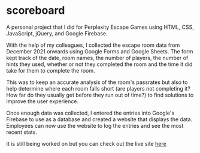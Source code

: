 # scoreboard

A personal project that I did for Perplexity Escape Games using HTML, CSS, JavaScript, jQuery, and Google Firebase.

With the help of my colleagues, I collected the escape room data from December 2021 onwards using Google Forms and Google Sheets. The form kept track of the date, room names, the number of players, the number of hints they used, whether or not they completed the room and the time it did take for them to complete the room. 

This was to keep an accurate analysis of the room's passrates but also to help determine where each room falls short (are players not completing it? How far do they usually get before they run out of time?) to find solutions to improve the user experience.

Once enough data was collected, I entered the entries into Google's Firebase to use as a database and created a website that displays the data. Employees can now use the website to log the entries and see the most recent stats. 

It is still being worked on but you can check out the live site <a href="https://peg-leaderboard.netlify.app/">here</a>
